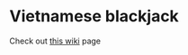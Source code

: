 # Vietnamese blackjack

Check out [this wiki](https://vi.wikipedia.org/wiki/X%C3%AC_d%C3%A1ch) page
